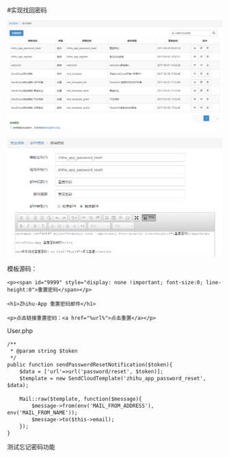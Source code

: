 #实现找回密码

![](image/screenshot_1491271198611.png)

![](image/screenshot_1491271241863.png)

模板源码：
```
<p><span id="9999" style="display: none !important; font-size:0; line-height:0">重置密码</span></p>

<h1>Zhihu-App 重置密码邮件</h1>

<p>点击链接重置密码：<a href="%url%">点击重置</a></p>
```

User.php
```
/**
 * @param string $token
 */
public function sendPasswordResetNotification($token){
    $data = ['url'=>url('password/reset', $token)];
    $template = new SendCloudTemplate('zhihu_app_password_reset', $data);

    Mail::raw($template, function($message){
        $message->from(env('MAIL_FROM_ADDRESS'), env('MAIL_FROM_NAME'));
        $message->to($this->email);
    });
}
```
测试忘记密码功能